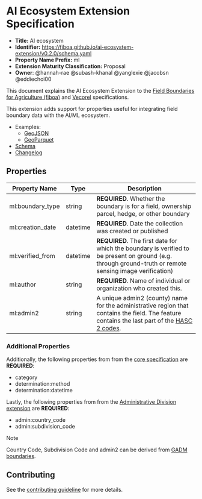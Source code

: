 # AI Ecosystem Extension Specification

- **Title:** AI ecosystem
- **Identifier:** <https://fiboa.github.io/ai-ecosystem-extension/v0.2.0/schema.yaml>
- **Property Name Prefix:** ml
- **Extension Maturity Classification:** Proposal
- **Owner**: @hannah-rae @subash-khanal @yanglexie @jacobsn @eddiechoi00

This document explains the AI Ecosystem Extension to the
[Field Boundaries for Agriculture (fiboa)](https://fiboa.org) and
[Vecorel](https://vecorel.org) specifications.

This extension adds support for properties useful for integrating field boundary data with the AI/ML ecosystem.

- Examples:
  - [GeoJSON](examples/geojson/)
  - [GeoParquet](examples/geoparquet/)
- [Schema](schema/schema.yaml)
- [Changelog](./CHANGELOG.md)

## Properties

| Property Name    | Type     | Description                                                  |
| ---------------- | -------- | ------------------------------------------------------------ |
| ml:boundary_type | string   | **REQUIRED**. Whether the boundary is for a field, ownership parcel, hedge, or other boundary |
| ml:creation_date | datetime | **REQUIRED**. Date the collection was created or published   |
| ml:verified_from | datetime | **REQUIRED**. The first date for which the boundary is verified to be present on ground (e.g. through ground-truth or remote sensing image verification) |
| ml:author        | string   | **REQUIRED**. Name of individual or organization who created this. |
| ml:admin2        | string   | A unique admin2 (county) name for the administrative region that contains the field. The feature contains the last part of the [HASC 2 codes](https://data.apps.fao.org/catalog/dataset/hasc-codes/resource/76ec426d-deac-4bc4-b558-3095bb89c805). |

### Additional Properties

Additionally, the following properties from from the
[core specification](https://github.com/fiboa/specification/blob/main/core/README.md#determination-properties)
are **REQUIRED**:

- category
- determination:method
- determination:datetime

Lastly, the following properties from from the
[Administrative Division extension](https://github.com/vecorel/administrative-division-extension/blob/main/core/README.md)
are **REQUIRED**:

- admin:country_code
- admin:subdivision_code

> [!NOTE]  
> Country Code, Subdivision Code and admin2 can be derived from [GADM boundaries](https://geodata.ucdavis.edu/gadm/).

## Contributing

See the [contributing guideline](CONTRIBUTING.md) for more details.
